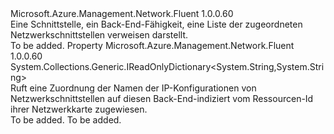 <Type Name="IHasBackendNics" FullName="Microsoft.Azure.Management.Network.Fluent.IHasBackendNics">
  <TypeSignature Language="C#" Value="public interface IHasBackendNics" />
  <TypeSignature Language="ILAsm" Value=".class public interface auto ansi abstract IHasBackendNics" />
  <TypeSignature Language="DocId" Value="T:Microsoft.Azure.Management.Network.Fluent.IHasBackendNics" />
  <TypeSignature Language="VB.NET" Value="Public Interface IHasBackendNics" />
  <TypeSignature Language="F#" Value="type IHasBackendNics = interface" />
  <AssemblyInfo>
    <AssemblyName>Microsoft.Azure.Management.Network.Fluent</AssemblyName>
    <AssemblyVersion>1.0.0.60</AssemblyVersion>
  </AssemblyInfo>
  <Interfaces />
  <Docs>
    <summary>
            Eine Schnittstelle, ein Back-End-Fähigkeit, eine Liste der zugeordneten Netzwerkschnittstellen verweisen darstellt.
            </summary>
    <remarks>To be added.</remarks>
  </Docs>
  <Members>
    <Member MemberName="BackendNicIPConfigurationNames">
      <MemberSignature Language="C#" Value="public System.Collections.Generic.IReadOnlyDictionary&lt;string,string&gt; BackendNicIPConfigurationNames { get; }" />
      <MemberSignature Language="ILAsm" Value=".property instance class System.Collections.Generic.IReadOnlyDictionary`2&lt;string, string&gt; BackendNicIPConfigurationNames" />
      <MemberSignature Language="DocId" Value="P:Microsoft.Azure.Management.Network.Fluent.IHasBackendNics.BackendNicIPConfigurationNames" />
      <MemberSignature Language="VB.NET" Value="Public ReadOnly Property BackendNicIPConfigurationNames As IReadOnlyDictionary(Of String, String)" />
      <MemberSignature Language="F#" Value="member this.BackendNicIPConfigurationNames : System.Collections.Generic.IReadOnlyDictionary&lt;string, string&gt;" Usage="Microsoft.Azure.Management.Network.Fluent.IHasBackendNics.BackendNicIPConfigurationNames" />
      <MemberType>Property</MemberType>
      <AssemblyInfo>
        <AssemblyName>Microsoft.Azure.Management.Network.Fluent</AssemblyName>
        <AssemblyVersion>1.0.0.60</AssemblyVersion>
      </AssemblyInfo>
      <ReturnValue>
        <ReturnType>System.Collections.Generic.IReadOnlyDictionary&lt;System.String,System.String&gt;</ReturnType>
      </ReturnValue>
      <Docs>
        <summary>
            Ruft eine Zuordnung der Namen der IP-Konfigurationen von Netzwerkschnittstellen auf diesen Back-End-indiziert vom Ressourcen-Id ihrer Netzwerkkarte zugewiesen.
            </summary>
        <value>To be added.</value>
        <remarks>To be added.</remarks>
      </Docs>
    </Member>
  </Members>
</Type>